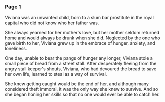 ### Page 1

Viviana was an unwanted child, born to a slum bar prostitute in the royal capital who did not know who her father was.

She always yearned for her mother's love, but her mother seldom returned home and would always be drunk when she did. Neglected by the one who gave birth to her, Viviana grew up in the embrace of hunger, anxiety, and loneliness.

One day, unable to bear the pangs of hunger any longer, Viviana stole a small piece of bread from a street stall. After desperately fleeing from the angry stall keeper's shouts, Viviana, who had devoured the bread to save her own life, learned to steal as a way of survival.

She knew getting caught would be the end of her, and although many considered theft immoral, it was the only way she knew to survive. And so she began honing her skills so that no one would ever be able to catch her.